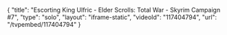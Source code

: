{
    "title": "Escorting King Ulfric - Elder Scrolls: Total War - Skyrim Campaign #7",
    "type": "solo",
    "layout": "iframe-static",
    "videoId": "117404794",
    "url": "\/tvpembed\/117404794"
}